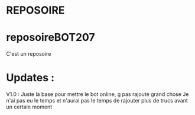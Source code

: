 # REPOSOIRE

# reposoireBOT207
C'est un reposoire

# Updates :

V1.0 :
Juste la base pour mettre le bot online, g pas rajouté grand chose
Je n'ai pas eu le temps et n'aurai pas le temps de rajouter plus de trucs avant un certain moment
